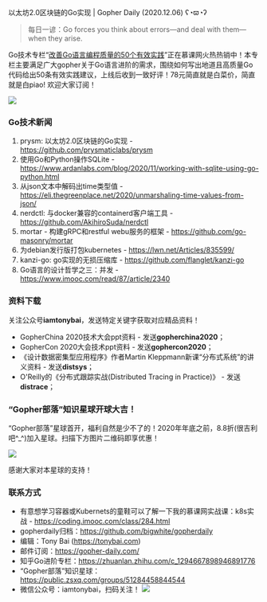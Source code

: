 以太坊2.0区块链的Go实现 | Gopher Daily (2020.12.06) ʕ◔ϖ◔ʔ

>每日一谚：Go forces you think about errors—and deal with them—when they arise.

Go技术专栏“[改善Go语⾔编程质量的50个有效实践](https://www.imooc.com/read/87)”正在慕课网火热热销中！本专栏主要满足广大gopher关于Go语言进阶的需求，围绕如何写出地道且高质量Go代码给出50条有效实践建议，上线后收到一致好评！78元简直就是白菜价，简直就是白piao! 欢迎大家订阅！

![](http://image.tonybai.com/img/202011/go-column-pgo-with-qr-and-text.png)

### Go技术新闻

1. prysm: 以太坊2.0区块链的Go实现 - https://github.com/prysmaticlabs/prysm
2. 使用Go和Python操作SQLite - https://www.ardanlabs.com/blog/2020/11/working-with-sqlite-using-go-python.html
3. 从json文本中解码出time类型值 - https://eli.thegreenplace.net/2020/unmarshaling-time-values-from-json/
4. nerdctl: 与docker兼容的containerd客户端工具 - https://github.com/AkihiroSuda/nerdctl
5. mortar - 构建gRPC和restful webu服务的框架 - https://github.com/go-masonry/mortar
6. 为debian发行版打包kubernetes - https://lwn.net/Articles/835599/
7. kanzi-go: go实现的无损压缩库 - https://github.com/flanglet/kanzi-go
8. Go语言的设计哲学之三：并发 - https://www.imooc.com/read/87/article/2340

### 资料下载

关注公众号**iamtonybai**，发送特定关键字获取对应精品资料！

* GopherChina 2020技术大会ppt资料 - 发送**gopherchina2020**；
* GopherCon 2020大会技术ppt资料 - 发送**gophercon2020**；
* 《设计数据密集型应用程序》作者Martin Kleppmann新课“分布式系统”的讲义资料 - 发送**distsys**；
* O'Reilly的《分布式跟踪实战(Distributed Tracing in Practice)》 - 发送**distrace**；

### “Gopher部落”知识星球开球大吉！

“Gopher部落”星球首开，福利自然是少不了的！2020年年底之前，8.8折(很吉利吧^_^)加入星球。扫描下方图片二维码即享优惠！

![](http://image.tonybai.com/img/202011/gopher-tribe-zsxq.png)

感谢大家对本星球的支持！

### 联系方式

* 有意想学习容器或Kubernets的童鞋可以了解一下我的慕课网实战课：k8s实战 - https://coding.imooc.com/class/284.html
* gopherdaily归档：https://github.com/bigwhite/gopherdaily
* 编辑：Tony Bai (https://tonybai.com)
* 邮件订阅：https://gopher-daily.com/
* 知乎Go进阶专栏：https://zhuanlan.zhihu.com/c_1294667898946891776
* “Gopher部落”知识星球：https://public.zsxq.com/groups/51284458844544
* 微信公众号：iamtonybai，扫码关注！
![](http://image.tonybai.com/img/202011/qrcode_for_iamtonybai.jpg)
